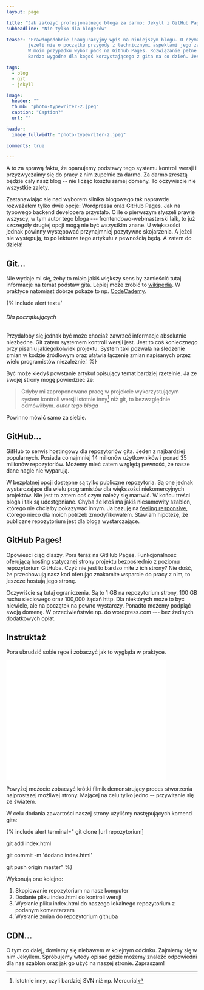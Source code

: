 ```yaml
---
layout: page

title: "Jak założyć profesjonalnego bloga za darmo: Jekyll i GitHub Pages, cz. 1"
subheadline: "Nie tylko dla blogerów"

teaser: "Prawdopodobnie inauguracyjny wpis na niniejszym blogu. O czymże więc miałoby być,
        jeżeli nie o początku przygody z technicznymi aspektami jego założenia.
        W moim przypadku wybór padł na Github Pages. Rozwiązanie pełne zalet.
        Bardzo wygodne dla kogoś korzystającego z gita na co dzień. Jeszcze lepsze dla pozostałych."

tags:
  - blog
  - git
  - jekyll

image:
  header: ""
  thumb: "photo-typewriter-2.jpeg"
  caption: "Caption?"
  url: ""

header:
  image_fullwidth: "photo-typewriter-2.jpeg"

comments: true

---
```


A to za sprawą faktu, że opanujemy podstawy tego systemu kontroli wersji i przyzwyczaimy się do pracy z nim
zupełnie za darmo. Za darmo zresztą będzie cały nasz blog -- nie licząc kosztu samej domeny.
To oczywiście nie wszystkie zalety.

Zastanawiając się nad wyborem silnika blogowego tak naprawdę rozważałem tylko dwie opcje:
Wordpressa oraz GitHub Pages. Jak na typowego backend developera przystało.
O ile o pierwszym słyszeli prawie wszyscy, w tym autor tego bloga ---
frontendowo-webmasterski laik, to już szczegóły drugiej opcji mogą nie być wszystkim znane.
U większości jednak powinny występować przynajmniej pozytywne skojarzenia. A jeżeli nie występują,
to po lekturze tego artykułu z pewnością będą. A zatem do dzieła!


<h2>Git...</h2>

Nie wydaje mi się, żeby to miało jakiś większy sens by zamieścić tutaj informacje na temat podstaw gita.
Lepiej może zrobić to <a href="http://pl.wikipedia.org/wiki/Git_(oprogramowanie)">wikipedia</a>.
W praktyce natomiast dobrze pokaże to np. <a href="https://www.codecademy.com/learn/learn-git">CodeCademy</a>.

{% include alert text='
<h6>Dla początkujących</h6>
<smaller>Przydałoby się jednak być może chociaż zawrzeć informacje absolutnie niezbędne.
Git zatem systemem kontroli wersji jest. Jest to coś koniecznego przy pisaniu jakiegokolwiek projektu.
System taki pozwala na śledzenie zmian w kodzie źródłowym oraz ułatwia łączenie zmian
napisanych przez wielu programistów niezależnie.</smaller>'
%}

Być może kiedyś powstanie artykuł opisujący temat bardziej rzetelnie.
Ja ze swojej strony mogę powiedzieć że:

> Gdyby mi zaproponowano pracę w projekcie wykorzystującym system kontroli wersji istotnie inny[^inny] niż git,
to bezwzględnie odmówiłbym.
<cite>autor tego bloga</cite>

Powinno mówić samo za siebie.


<h2>GitHub...</h2>

GitHub to serwis hostingowy dla repozytoriów gita. Jeden z najbardziej popularnych.
Posiada co najmniej 14 milionów użytkowników i ponad 35 milionów repozytoriów.
Możemy mieć zatem względą pewność, że nasze dane nagle nie wyparują.

W bezpłatnej opcji dostępne są tylko publiczne repozytoria. Są one jednak wystarczające
dla wielu programistów dla większości niekomercyjnych projektów.
Nie jest to zatem coś czym należy się martwić. W końcu treści bloga i tak są udostępniane.
Chyba że ktoś ma jakiś niesamowity szablon, którego nie chciałby pokazywać innym.
Ja bazuję na <a href="https://phlow.github.io/feeling-responsive/">feeling responsive</a>,
którego nieco dla moich potrzeb zmodyfikowałem. Stawiam hipotezę, że publiczne repozytorium
jest dla bloga wystarczające.



<h2> GitHub Pages!</h2>
Opowieści ciąg dlaszy. Pora teraz na GitHub Pages. Funkcjonalność oferującą
hosting statycznej strony projektu bezpośrednio z poziomu repozytorium GitHuba.
Czyż nie jest to bardzo miłe z ich strony? Nie dość, że przechowują nasz kod
oferując znakomite wsparcie do pracy z nim, to jeszcze hostują jego stronę.

Oczywiście są tutaj ograniczenia. Są to 1 GB na repozytorium strony,
100 GB ruchu sieciowego oraz 100,000 żądań http. Dla niektórych może to być niewiele,
ale na początek na pewno wystarczy. Ponadto możemy podpiąć swoją domenę.
W przeciwieństwie np. do wordpress.com --- bez żadnych dodatkowych opłat.

<h2>Instruktaż</h2>

Pora ubrudzić sobie ręce i zobaczyć jak to wygląda w praktyce.

<div class="flex-video">
    <iframe width="420" height="315" src="//www.youtube.com/embed/ggX5nag3aGg" frameborder="0" allowfullscreen></iframe>
</div>

Powyżej możecie zobaczyć krótki filmik demonstrujący proces stworzenia najprostszej możliwej strony.
Mającej na celu tylko jedno -- przywitanie się ze światem.

W celu dodania zawartości naszej strony użyliśmy następujących komend gita:

{% include alert terminal="
git clone [url repozytorium]

git add index.html

git commit -m 'dodano index.html'

git push origin master"
%}

Wykonują one kolejno:

1. Skopiowanie repozytorium na nasz komputer
2. Dodanie pliku index.html do kontroli wersji
3. Wysłanie pliku index.html do naszego lokalnego repozytorium z podanym komentarzem
4. Wysłanie zmian do repozytorium githuba


<h2> CDN... </h2>

O tym co dalej, dowiemy się niebawem w kolejnym odcinku. Zajmiemy się w nim Jekyllem.
Spróbujemy wtedy opisać gdzie możemy znaleźć odpowiedni dla nas szablon oraz jak go użyć na naszej stronie. Zapraszam!


[^inny]: Istotnie inny, czyli bardziej SVN niż np. Mercurial
[^publiczne]: Nie jestem tutaj pewien czy uczynienie go prywatnym zmieniłoby sytuację w przypadku repozytorium strony


